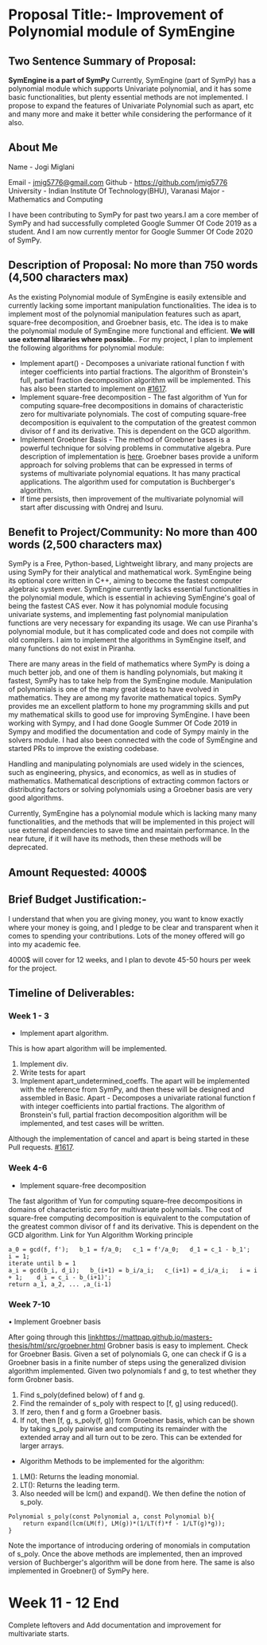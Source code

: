# Proposal Title:- Improvement of Polynomial module of SymEngine

## Two Sentence Summary of Proposal:
**SymEngine is a part of SymPy**
Currently, SymEngine (part of SymPy) has a polynomial module which supports Univariate polynomial, and it has some basic functionalities, but plenty essential methods are not implemented. I propose to expand the features of Univariate Polynomial such as apart, etc and many more and make it better while considering the performance of it also.

## About Me
Name - Jogi Miglani

Email - jmig5776@gmail.com
Github - https://github.com/jmig5776
University - Indian Institute Of Technology(BHU), Varanasi
Major - Mathematics and Computing

I have been contributing to SymPy for past two years.I am a core member of SymPy and had successfully completed Google Summer Of Code 2019 as a student. And I am now currently mentor for Google Summer Of Code 2020 of SymPy. 


## Description of Proposal: No more than 750 words (4,500 characters max)

As the existing Polynomial module of SymEngine is easily extensible and currently lacking some important manipulation functionalities. The idea is to implement most of the polynomial manipulation features such as apart, square-free decomposition, and Groebner basis, etc.  The idea is to make the polynomial module of SymEngine more functional and efficient.
**We will use external libraries where possible.**.
	For my project, I plan to implement the following algorithms for polynomial module:
* Implement apart() - Decomposes a univariate rational function f with integer coefficients into partial fractions. The algorithm of Bronstein's full, partial fraction decomposition algorithm will be implemented. This has also been started to implement on [#1617](https://github.com/symengine/symengine/pull/1617).
* Implement square-free decomposition - The fast algorithm of Yun for computing square–free decompositions in domains of characteristic zero for multivariate polynomials. The cost of computing square-free decomposition is equivalent to the computation of the greatest common divisor of f and its derivative. This is dependent on the GCD algorithm.
* Implement Groebner Basis - The method of Groebner bases is a powerful technique for solving problems in commutative algebra. Pure description of implementation is [here](https://mattpap.github.io/masters-thesis/html/src/groebner.html). Groebner bases provide a uniform approach for solving problems that can be expressed in terms of systems of multivariate polynomial equations. It has many practical applications. The algorithm used for computation is Buchberger's algorithm. 
* If time persists, then improvement of the multivariate polynomial will start after discussing with Ondrej and Isuru.

## Benefit to Project/Community: No more than 400 words (2,500 characters max)

SymPy is a Free, Python-based, Lightweight library, and many projects are using SymPy for their analytical and mathematical work. SymEngine being its optional core written in C++, aiming to become the fastest computer algebraic system ever.
SymEngine currently lacks essential functionalities in the polynomial module, which is essential in achieving SymEngine's goal of being the fastest CAS ever. Now it has polynomial module focusing univariate systems, and implementing fast polynomial manipulation functions are very necessary for expanding its usage. We can use Piranha's polynomial module, but it has complicated code and does not compile with old compilers. I aim to implement the algorithms in SymEngine itself, and many functions do not exist in Piranha.

There are many areas in the field of mathematics where SymPy is doing a much better job, and one of them is handling polynomials, but making it fastest, SymPy has to take help from the SymEngine module. Manipulation of polynomials is one of the many great ideas to have evolved in mathematics. They are among my favorite mathematical topics. SymPy provides me an excellent platform to hone my programming skills and put my mathematical skills to good use for improving SymEngine. I have been working with Sympy, and I had done Google Summer Of Code 2019 in Sympy and modified the documentation and code of Sympy mainly in the solvers module. I had also been connected with the code of SymEngine and started PRs to improve the existing codebase.

 Handling and manipulating polynomials are used widely in the sciences, such as engineering, physics, and economics, as well as in studies of mathematics. Mathematical descriptions of extracting common factors or distributing factors or solving polynomials using a Groebner basis are very good algorithms.

Currently, SymEngine has a polynomial module which is lacking many many functionalities, and the methods that will be implemented in this project will use external dependencies to save time and maintain performance. In the near future, if it will have its methods, then these methods will be deprecated.


## Amount Requested: 4000$
## Brief Budget Justification:-

I understand that when you are giving money, you want to know exactly where your money is going, and I pledge to be clear and transparent when it comes to spending your contributions. Lots of the money offered will go into my academic fee.

4000$ will cover for 12 weeks, and I plan to devote 45-50 hours per week for the project.


## Timeline of Deliverables: 
### Week 1 - 3
 * Implement apart algorithm.
 
This is how apart algorithm will be implemented.
1. Implement div.
2. Write tests for apart
3. Implement apart_undetermined_coeffs.
The apart will be implemented with the reference from SymPy, and then these will be designed and assembled in Basic.
Apart - Decomposes a univariate rational function f with integer coefficients into partial fractions. The algorithm of Bronstein's full, partial fraction decomposition algorithm will be implemented, and test cases will be written.

Although the implementation of cancel and apart is being started in these Pull requests.
[#1617](https://github.com/symengine/symengine/pull/1617).
    	 
### Week 4-6

* Implement square-free decomposition

The fast algorithm of Yun for computing square–free decompositions in domains of characteristic zero for multivariate polynomials. The cost of square-free computing decomposition is equivalent to the computation of the greatest common divisor of f and its derivative. This is dependent on the GCD algorithm.
Link for Yun Algorithm 
Working principle
```
a_0 = gcd(f, f');   b_1 = f/a_0;   c_1 = f'/a_0;   d_1 = c_1 - b_1';   i = 1;
iterate until b = 1
a_i = gcd(b_i, d_i);   b_(i+1) = b_i/a_i;   c_(i+1) = d_i/a_i;   i = i + 1;    d_i = c_i - b_(i+1)';
return a_1, a_2, ... ,a_(i-1)
```
### Week  7-10

• Implement Groebner basis

After going through this [link]()https://mattpap.github.io/masters-thesis/html/src/groebner.html Grobner basis is easy to implement.
Check for Groebner Basis.
Given a set of polynomials G, one can check if G is a Groebner basis in a finite number of steps using the generalized division algorithm implemented.
Given two polynomials f and g, to test whether they form Grobner basis.
1. Find s_poly(defined below) of f and g.
2. Find the remainder of s_poly with respect to [f, g] using reduced().
3. If zero, then f and g form a Groebner basis.
4. If not, then [f, g, s_poly(f, g)] form Groebner basis, which can be shown by taking s_poly pairwise and computing its remainder with the extended array and all turn out to be zero.
This can be extended for larger arrays.
* Algorithm
Methods to be implemented for the algorithm:
1. LM(): Returns the leading monomial.
2. LT(): Returns the leading term.
3. Also needed will be lcm() and expand().
We then define the notion of s_poly.
```
Polynomial s_poly(const Polynomial a, const Polynomial b){
	return expand(lcm(LM(f), LM(g))*(1/LT(f)*f - 1/LT(g)*g));
}
```
Note the importance of introducing ordering of monomials in computation of s_poly.
Once the above methods are implemented, then an improved version of Buchberger's algorithm will be done from here.
The same is also implemented in Groebner() of SymPy here.

# Week 11 - 12 End
Complete leftovers and Add documentation and improvement for multivariate starts.
